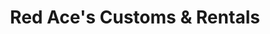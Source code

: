 ---
title: "Red Ace's Customs & Rentals"
url: /mossyrock/red-aces-customs-und-rentals/
shop: Mieten
---